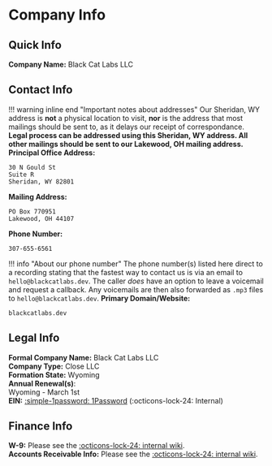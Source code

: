 # Company Info

## Quick Info
**Company Name:** Black Cat Labs LLC  


## Contact Info
!!! warning inline end "Important notes about addresses"
    Our Sheridan, WY address is **not** a physical location to visit, **nor** is the address that most mailings should be sent to, as it delays our receipt of correspondance.  
    **Legal process can be addressed using this Sheridan, WY address. All other mailings should be sent to our Lakewood, OH mailing address.**
**Principal Office Address:**
```
30 N Gould St
Suite R
Sheridan, WY 82801
```

**Mailing Address:**
```
PO Box 770951
Lakewood, OH 44107
```

**Phone Number:** 
```
307-655-6561
```
!!! info "About our phone number"
    The phone number(s) listed here direct to a recording stating that the fastest way to contact us is via an email to `hello@blackcatlabs.dev`. The caller *does* have an option to leave a voicemail and request a callback. Any voicemails are then also forwarded as `.mp3` files to `hello@blackcatlabs.dev`.
**Primary Domain/Website:**
```
blackcatlabs.dev
```

## Legal Info
**Formal Company Name:** Black Cat Labs LLC  
**Company Type:** Close LLC  
**Formation State:** Wyoming  
**Annual Renewal(s)**:  
Wyoming - March 1st  
**EIN:** [:simple-1password: 1Password](https://start.1password.com/open/i?a=B5NVCNGFJBCCLCDCN5FKFPGVBI&v=ekwocviwvv6m6rhwwimekktr3m&i=j6djgmkqmyafiddapwvszzvvdq&h=blackcat-labs.1password.com) (:octicons-lock-24: Internal)

## Finance Info
**W-9:** Please see the [:octicons-lock-24: internal wiki](https://wiki-internal.blackcatlabs.dev/finance/accounts-receivable/#other-helpful-info).  
**Accounts Receivable Info:** Please see the [:octicons-lock-24: internal wiki](https://wiki-internal.blackcatlabs.dev/finance/accounts-receivable/).